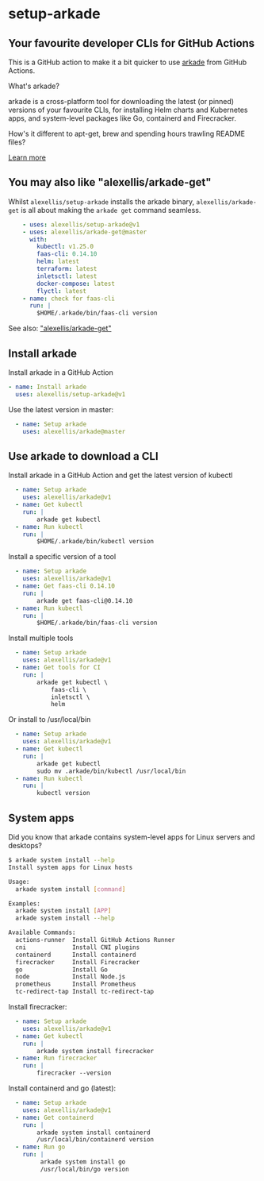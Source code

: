 # setup-arkade
## Your favourite developer CLIs for GitHub Actions

This is a GitHub action to make it a bit quicker to use [arkade](https://arkade.dev) from GitHub Actions.

What's arkade?

arkade is a cross-platform tool for downloading the latest (or pinned) versions of your favourite CLIs, for installing Helm charts and Kubernetes apps, and system-level packages like Go, containerd and Firecracker.

How's it different to apt-get, brew and spending hours trawling README files?

[Learn more](https://arkade.dev)

## You may also like "alexellis/arkade-get"

Whilst `alexellis/setup-arkade` installs the arkade binary, `alexellis/arkade-get` is all about making the `arkade get` command seamless.

```yaml
    - uses: alexellis/setup-arkade@v1
    - uses: alexellis/arkade-get@master
      with:
        kubectl: v1.25.0
        faas-cli: 0.14.10
        helm: latest
        terraform: latest
        inletsctl: latest
        docker-compose: latest
        flyctl: latest
    - name: check for faas-cli
      run: |
        $HOME/.arkade/bin/faas-cli version
```

See also: ["alexellis/arkade-get"](https://github.com/alexellis/arkade-get)

## Install arkade

Install arkade in a GitHub Action

```yaml
- name: Install arkade
  uses: alexellis/setup-arkade@v1
```

Use the latest version in master:

```yaml
  - name: Setup arkade
    uses: alexellis/arkade@master
```

## Use arkade to download a CLI

Install arkade in a GitHub Action and get the latest version of kubectl

```yaml
  - name: Setup arkade
    uses: alexellis/arkade@v1
  - name: Get kubectl
    run: |
        arkade get kubectl
  - name: Run kubectl
    run: |
        $HOME/.arkade/bin/kubectl version
```

Install a specific version of a tool

```yaml
  - name: Setup arkade
    uses: alexellis/arkade@v1
  - name: Get faas-cli 0.14.10
    run: |
        arkade get faas-cli@0.14.10
  - name: Run kubectl
    run: |
        $HOME/.arkade/bin/faas-cli version
```


Install multiple tools

```yaml
  - name: Setup arkade
    uses: alexellis/arkade@v1
  - name: Get tools for CI
    run: |
        arkade get kubectl \
            faas-cli \
            inletsctl \
            helm
```

Or install to /usr/local/bin

```yaml
  - name: Setup arkade
    uses: alexellis/arkade@v1
  - name: Get kubectl
    run: |
        arkade get kubectl
        sudo mv .arkade/bin/kubectl /usr/local/bin
  - name: Run kubectl
    run: |
        kubectl version
```

## System apps

Did you know that arkade contains system-level apps for Linux servers and desktops?

```bash
$ arkade system install --help
Install system apps for Linux hosts

Usage:
  arkade system install [command]

Examples:
  arkade system install [APP]
  arkade system install --help

Available Commands:
  actions-runner  Install GitHub Actions Runner
  cni             Install CNI plugins
  containerd      Install containerd
  firecracker     Install Firecracker
  go              Install Go
  node            Install Node.js
  prometheus      Install Prometheus
  tc-redirect-tap Install tc-redirect-tap
```

Install firecracker:

```yaml
  - name: Setup arkade
    uses: alexellis/arkade@v1
  - name: Get kubectl
    run: |
        arkade system install firecracker
  - name: Run firecracker
    run: |
        firecracker --version
```

Install containerd and go (latest):

```yaml
  - name: Setup arkade
    uses: alexellis/arkade@v1
  - name: Get containerd
    run: |
        arkade system install containerd
        /usr/local/bin/containerd version
  - name: Run go
    run: |
         arkade system install go
         /usr/local/bin/go version
```

